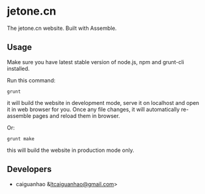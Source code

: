 jetone.cn
=========

The jetone.cn website. Built with Assemble.

Usage
-----

Make sure you have latest stable version of node.js, npm and grunt-cli installed.

Run this command:

    grunt

it will build the website in development mode, serve it on localhost and open it in web browser for you. Once any file changes, it will automatically re-assemble pages and reload them in browser.

Or:

    grunt make

this will build the website in production mode only.

Developers
----------

* caiguanhao &ltcaiguanhao@gmail.com&gt;

